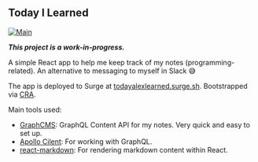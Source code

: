 ## Today I Learned
[![Main](https://github.com/alexnguyenn/today-i-learned/actions/workflows/main.yml/badge.svg)](https://github.com/alexnguyenn/today-i-learned/actions/workflows/main.yml)

***This project is a work-in-progress.***

A simple React app to help me keep track of my notes (programming-related). 
An alternative to messaging to myself in Slack :sweat_smile:

The app is deployed to Surge at [todayalexlearned.surge.sh](https://todayalexlearned.surge.sh). 
Bootstrapped via [CRA](https://github.com/facebook/create-react-app).

Main tools used:
* [GraphCMS](https://graphcms.com/): GraphQL Content API for my notes. Very quick and easy to set up. 
* [Apollo Cilent](https://www.apollographql.com/docs/react/): For working with GraphQL. 
* [react-markdown](https://github.com/remarkjs/react-markdown): For rendering markdown content within React.
